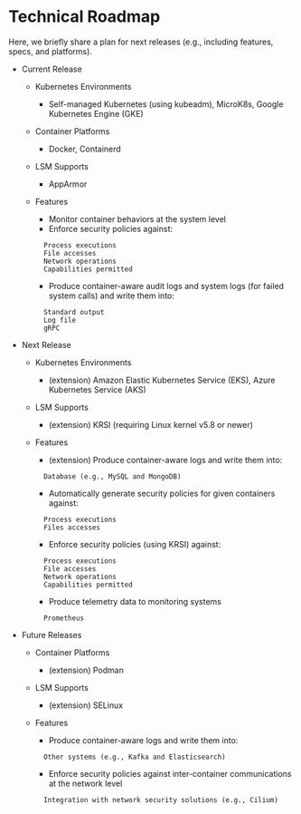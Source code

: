 # Technical Roadmap

Here, we briefly share a plan for next releases \(e.g., including features, specs, and platforms\).

* Current Release

  * Kubernetes Environments

    * Self-managed Kubernetes \(using kubeadm\), MicroK8s, Google Kubernetes Engine \(GKE\)

  * Container Platforms

    * Docker, Containerd

  * LSM Supports

    * AppArmor

  * Features

    * Monitor container behaviors at the system level
    * Enforce security policies against:

    ```text
      Process executions  
      File accesses  
      Network operations  
      Capabilities permitted
    ```

    * Produce container-aware audit logs and system logs \(for failed system calls\) and write them into:

    ```text
      Standard output  
      Log file  
      gRPC
    ```

* Next Release

  * Kubernetes Environments

    * \(extension\) Amazon Elastic Kubernetes Service \(EKS\), Azure Kubernetes Service \(AKS\)

  * LSM Supports

    * \(extension\) KRSI \(requiring Linux kernel v5.8 or newer\)

  * Features

    * \(extension\) Produce container-aware logs and write them into:

    ```text
      Database (e.g., MySQL and MongoDB)
    ```

    * Automatically generate security policies for given containers against:

    ```text
      Process executions  
      Files accesses
    ```

    * Enforce security policies \(using KRSI\) against:

    ```text
      Process executions  
      File accesses  
      Network operations  
      Capabilities permitted
    ```

    * Produce telemetry data to monitoring systems

    ```text
      Prometheus
    ```

* Future Releases

  * Container Platforms

    * \(extension\) Podman

  * LSM Supports

    * \(extension\) SELinux

  * Features

    * Produce container-aware logs and write them into:

    ```text
      Other systems (e.g., Kafka and Elasticsearch)
    ```

    * Enforce security policies against inter-container communications at the network level

    ```text
      Integration with network security solutions (e.g., Cilium)
    ```

